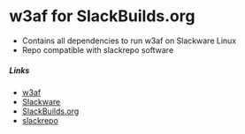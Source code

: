 # w3af for SlackBuilds.org

*  Contains all dependencies to run w3af on Slackware Linux
*  Repo compatible with slackrepo software

##### Links
* [w3af](https://github.com/andresriancho/w3af)
* [Slackware](http://www.slackware.com/)
* [SlackBuilds.org](http://www.slackbuilds.org)
* [slackrepo](https://idlemoor.github.io/slackrepo/index.html)
